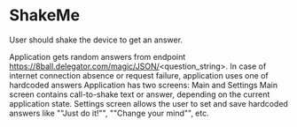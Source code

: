 # ShakeMe

User should shake the device to get an answer.

Application gets random answers from endpoint https://8ball.delegator.com/magic/JSON/<question_string>. In case of internet connection absence or request failure, application uses one of hardcoded answers Application has two screens: Main and Settings Main screen contains call-to-shake text or answer, depending on the current application state. Settings screen allows the user to set and save hardcoded answers like ""Just do it!"", ""Change your mind"", etc.

